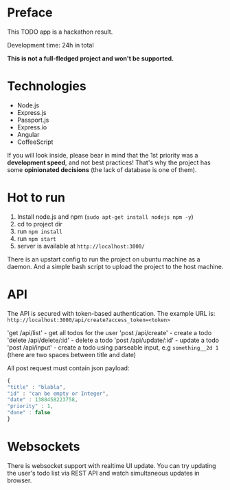 # Preface
This TODO app is a hackathon result.

Development time: 24h in total

**This is not a full-fledged project and won't be supported.**

# Technologies
* Node.js
* Express.js
* Passport.js
* Express.io
* Angular
* CoffeeScript

If you will look inside, please bear in mind that the 1st priority was a **development speed**, and not best practices!
That's why the project has some **opinionated decisions** (the lack of database is one of them).

# Hot to run

1. Install node.js and npm (`sudo apt-get install nodejs npm -y`)
2. cd to project dir
3. run `npm install`
4. run `npm start`
5. server is available at `http://localhost:3000/`

There is an upstart config to run the project on ubuntu machine as a daemon.
And a simple bash script to upload the project to the host machine.

# API
The API is secured with token-based authentication.
The example URL is: `http://localhost:3000/api/create?access_token=<token>`

'get /api/list' - get all todos for the user
'post /api/create' - create a todo
'delete /api/delete/:id' - delete a todo
'post /api/update/:id' - update a todo
'post /api/input' - create a todo using parseable input, e.g `something__2d 1` (there are two spaces between title and date)

All post request must contain json payload:

```javascript
{
"title" : "blabla",
"id" : "can be empty or Integer",
"date" : 1388458223758,
"priority" : 1,
"done" : false
}
```

# Websockets
There is websocket support with realtime UI update.
You can try updating the user's todo list via REST API and watch simultaneous updates in browser.
